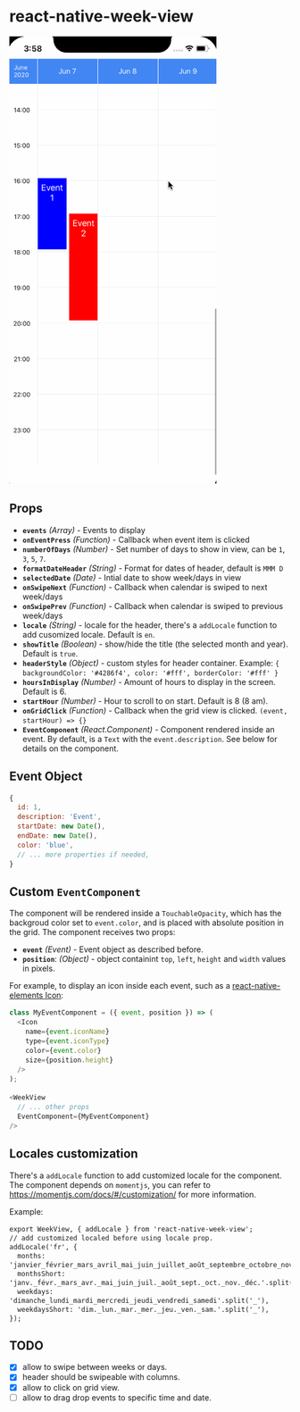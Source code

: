 # react-native-week-view

![weekView](images/gif.gif)
## Props
* **`events`** _(Array)_ - Events to display
* **`onEventPress`** _(Function)_ - Callback when event item is clicked
* **`numberOfDays`** _(Number)_ - Set number of days to show in view, can be `1`, `3`, `5`, `7`.
* **`formatDateHeader`** _(String)_ - Format for dates of header, default is `MMM D`
* **`selectedDate`** _(Date)_ - Intial date to show week/days in view
* **`onSwipeNext`** _(Function)_ - Callback when calendar is swiped to next week/days
* **`onSwipePrev`** _(Function)_ - Callback when calendar is swiped to previous week/days
* **`locale`** _(String)_ - locale for the header, there's a `addLocale` function to add cusomized locale. Default is `en`.
* **`showTitle`** _(Boolean)_ - show/hide the title (the selected month and year). Default is `true`. 
* **`headerStyle`** _(Object)_ - custom styles for header container. Example: `{ backgroundColor: '#4286f4', color: '#fff', borderColor: '#fff' }`
* **`hoursInDisplay`** _(Number)_ - Amount of hours to display in the screen. Default is 6.
* **`startHour`** _(Number)_ - Hour to scroll to on start. Default is 8 (8 am).
* **`onGridClick`** _(Function)_ - Callback when the grid view is clicked. `(event, startHour) => {}`
* **`EventComponent`** _(React.Component)_ - Component rendered inside an event. By default, is a `Text` with the `event.description`. See below for details on the component.

## Event Object
```js
{
  id: 1,
  description: 'Event',
  startDate: new Date(),
  endDate: new Date(),
  color: 'blue',
  // ... more properties if needed,
}
```

## Custom `EventComponent`
The component will be rendered inside a `TouchableOpacity`, which has the backgroud color set to `event.color`, and is placed with absolute position in the grid. The component receives two props:
* **`event`** _(Event)_ - Event object as described before.
* **`position`**: _(Object)_ - object containint `top`, `left`, `height` and `width` values in pixels.

For example, to display an icon inside each event, such as a [react-native-elements Icon](https://react-native-elements.github.io/react-native-elements/docs/icon/):
```js
class MyEventComponent = ({ event, position }) => (
  <Icon
    name={event.iconName}
    type={event.iconType}
    color={event.color}
    size={position.height}
  />
);

<WeekView
  // ... other props
  EventComponent={MyEventComponent}
/>
```

## Locales customization
There's a `addLocale` function to add customized locale for the component. The component depends on `momentjs`, you can refer to https://momentjs.com/docs/#/customization/ for more information.

Example:
```
export WeekView, { addLocale } from 'react-native-week-view';
// add customized localed before using locale prop.
addLocale('fr', {
  months: 'janvier_février_mars_avril_mai_juin_juillet_août_septembre_octobre_novembre_décembre'.split('_'),
  monthsShort: 'janv._févr._mars_avr._mai_juin_juil._août_sept._oct._nov._déc.'.split('_'),
  weekdays: 'dimanche_lundi_mardi_mercredi_jeudi_vendredi_samedi'.split('_'),
  weekdaysShort: 'dim._lun._mar._mer._jeu._ven._sam.'.split('_'),
});
```
## TODO
- [x] allow to swipe between weeks or days.
- [x] header should be swipeable with columns.
- [x] allow to click on grid view.
- [ ] allow to drag drop events to specific time and date.
